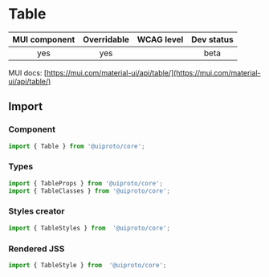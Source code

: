 # Table

MUI component | Overridable | WCAG level | Dev status
:-----------: | :---------: | :--------: | :------------:
yes | yes | | beta

MUI docs: [https://mui.com/material-ui/api/table/](https://mui.com/material-ui/api/table/)

## Import

### Component
```javascript
import { Table } from '@uiproto/core';
```
### Types
```javascript
import { TableProps } from '@uiproto/core';
import { TableClasses } from '@uiproto/core';
```

### Styles creator
```javascript
import { TableStyles } from  '@uiproto/core';
```

### Rendered JSS
```javascript
import { TableStyle } from  '@uiproto/core';
```
